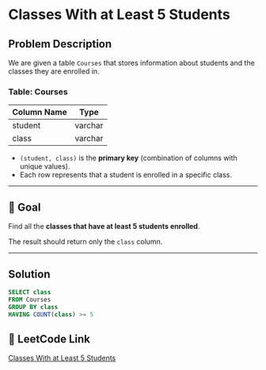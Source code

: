 
# Classes With at Least 5 Students

## Problem Description

We are given a table `Courses` that stores information about students and the classes they are enrolled in.  

### Table: Courses

| Column Name | Type    |
|-------------|---------|
| student     | varchar |
| class       | varchar |

- `(student, class)` is the **primary key** (combination of columns with unique values).  
- Each row represents that a student is enrolled in a specific class.  

---

## 🎯 Goal

Find all the **classes that have at least 5 students enrolled**.  

The result should return only the `class` column.  

---

## Solution

```sql
SELECT class
FROM Courses
GROUP BY class
HAVING COUNT(class) >= 5

```

## 🔗 LeetCode Link
[Classes With at Least 5 Students](https://leetcode.com/problems/classes-with-at-least-5-students/description/?envType=study-plan-v2&envId=top-sql-50)